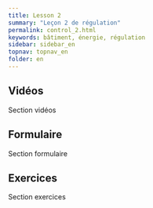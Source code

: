 ```yaml
---
title: Lesson 2
summary: "Leçon 2 de régulation"
permalink: control_2.html
keywords: bâtiment, énergie, régulation
sidebar: sidebar_en
topnav: topnav_en
folder: en
---
```


## Vidéos

Section vidéos

## Formulaire

Section formulaire

## Exercices

Section exercices
